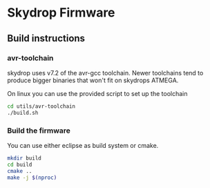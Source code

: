 # Skydrop Firmware

## Build instructions

### avr-toolchain

skydrop uses v7.2 of the avr-gcc toolchain.
Newer toolchains tend to produce bigger binaries that won't fit on skydrops ATMEGA.

On linux you can use the provided script to set up the toolchain

``` bash
cd utils/avr-toolchain
./build.sh
```


### Build the firmware

You can use either eclipse as build system or cmake.

``` bash
mkdir build
cd build
cmake ..
make -j $(nproc)
```
